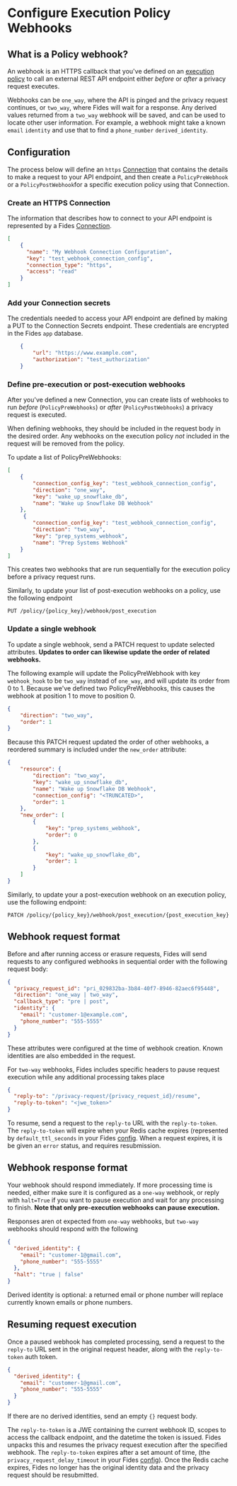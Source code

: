 
# Configure Execution Policy Webhooks

## What is a Policy webhook?

An webhook is an HTTPS callback that you've defined on an [execution policy](./execution_policies) to call an external REST API endpoint either *before* or *after* a privacy request executes.

Webhooks can be `one_way`, where the API is pinged and the privacy request continues, or `two_way`, where Fides will wait for a response. Any derived values returned from a `two_way` webhook will be saved, and can be used to locate other user information. For example, a webhook might take a known `email` `identity` and use that to find a `phone_number` `derived_identity`.

## Configuration

The process below will define an `https` [Connection](./database_connectors) that contains the details to make a request to your API endpoint, and then create a `PolicyPreWebhook` or a `PolicyPostWebhook`for a specific execution policy using that Connection.

### Create an HTTPS Connection

The information that describes how to connect to your API endpoint is represented by a Fides [Connection](./database_connectors).

```json title="<code>PATCH /v1/connection</code>"
[
    {
      "name": "My Webhook Connection Configuration",
      "key": "test_webhook_connection_config",
      "connection_type": "https",
      "access": "read"
    }
]
```


### Add your Connection secrets

The credentials needed to access your API endpoint are defined by making a PUT to the Connection Secrets endpoint. These credentials are encrypted in the Fides `app` database.

```json title="<code>PUT /v1/connection/test_webhook_connection_config</code>"
    {
        "url": "https://www.example.com",
        "authorization": "test_authorization"
    }
```

### Define pre-execution or post-execution webhooks

After you've defined a new Connection, you can create lists of webhooks to run *before* (`PolicyPreWebhooks`)
or *after* (`PolicyPostWebhooks`) a privacy request is executed.

When defining webhooks, they should be included in the request body in the desired order. Any webhooks on the execution policy *not* included in the request will be removed from the policy.

To update a list of PolicyPreWebhooks:

```json title="<code>PUT /policy/{policy_key}/webhook/pre_execution</code>"
[
    {
        "connection_config_key": "test_webhook_connection_config",
        "direction": "one_way",
        "key": "wake_up_snowflake_db",
        "name": "Wake up Snowflake DB Webhook"
    },
     {
        "connection_config_key": "test_webhook_connection_config",
        "direction": "two_way",
        "key": "prep_systems_webhook",
        "name": "Prep Systems Webhook"
    }
]
```

This creates two webhooks that are run sequentially for the execution policy before a privacy request runs.

Similarly, to update your list of post-execution webhooks on a policy, use the following endpoint

```
PUT /policy/{policy_key}/webhook/post_execution
```

### Update a single webhook

To update a single webhook, send a PATCH request to update selected attributes. **Updates to order can likewise update the order of related webhooks.**

The following example will update the PolicyPreWebhook with key `webhook_hook` to be `two_way` instead of
`one_way`, and will update its order from 0 to 1.  Because we've defined two PolicyPreWebhooks, this causes the
webhook at position 1 to move to position 0.

```json title="<code>PATCH /policy/{policy_key}/webhook/pre-execution/wake_up_snowflake_db</code>"
{
    "direction": "two_way",
    "order": 1
}
```

Because this PATCH request updated the order of other webhooks, a reordered summary is included under the
`new_order` attribute:

```json title="Response"
{
    "resource": {
        "direction": "two_way",
        "key": "wake_up_snowflake_db",
        "name": "Wake up Snowflake DB Webhook",
        "connection_config": "<TRUNCATED>",
        "order": 1
    },
    "new_order": [
        {
            "key": "prep_systems_webhook",
            "order": 0
        },
        {
            "key": "wake_up_snowflake_db",
            "order": 1
        }
    ]
}
```

Similarly, to update your a post-execution webhook on an execution policy, use the following endpoint:

```
PATCH /policy/{policy_key}/webhook/post_execution/{post_execution_key}
```
## Webhook request format

Before and after running access or erasure requests, Fides will send requests to any configured webhooks in sequential order
with the following request body:

```json title="<code>POST {user-defined URL}</code>"
{
  "privacy_request_id": "pri_029832ba-3b84-40f7-8946-82aec6f95448",
  "direction": "one_way | two_way",
  "callback_type": "pre | post",
  "identity": {
    "email": "customer-1@example.com",
    "phone_number": "555-5555"
  }
}
```

These attributes were configured at the time of webhook creation. Known identities are also embedded in the request.

For `two-way` webhooks, Fides includes specific headers to pause request execution while any additional processing takes place

```json
{
  "reply-to": "/privacy-request/{privacy_request_id}/resume",
  "reply-to-token": "<jwe_token>"
}
```

To resume, send a request to the `reply-to` URL with the `reply-to-token`.  The `reply-to-token` will
expire when your Redis cache expires (represented by `default_ttl_seconds` in your Fides [config](../../installation/configuration). When a request expires, it is be given an `error` status, and requires resubmission.

## Webhook response format

Your webhook should respond immediately. If more processing time is needed, either make sure it is configured as a
`one-way` webhook, or reply with `halt=True` if you want to pause execution and wait for any processing to finish.
**Note that only pre-execution webhooks can pause execution.**

Responses aren ot expected from `one-way` webhooks, but `two-way` webhooks should respond with the following

```json
{
  "derived_identity": {
    "email": "customer-1@gmail.com",
    "phone_number": "555-5555"
  },
  "halt": "true | false"
}
```

Derived identity is optional: a returned email or phone number will replace currently known emails or phone numbers.

## Resuming request execution

Once a paused webhook has completed processing, send a request to the `reply-to` URL sent in the original request header, along with the `reply-to-token` auth token.

```json title="<code>POST privacy_request/{privacy-request-id}/resume</code>"
{
  "derived_identity": {
    "email": "customer-1@gmail.com",
    "phone_number": "555-5555"
  }
}

```

If there are no derived identities, send an empty `{}` request body.

The `reply-to-token` is a JWE containing the current webhook ID, scopes to access the callback endpoint, and the datetime the token is issued.  Fides unpacks this and resumes the privacy request execution after the specified webhook. The `reply-to-token` expires after a set amount of time, (the `privacy_request_delay_timeout` in your Fides [config](../../installation/configuration)). Once the Redis cache expires, Fides no longer has the original identity data and the privacy request should be resubmitted.
